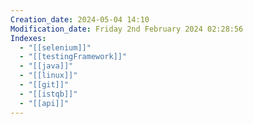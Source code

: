 ```yaml
---
Creation_date: 2024-05-04 14:10
Modification_date: Friday 2nd February 2024 02:28:56
Indexes:
  - "[[selenium]]"
  - "[[testingFramework]]"
  - "[[java]]"
  - "[[linux]]"
  - "[[git]]"
  - "[[istqb]]"
  - "[[api]]"
---
```

